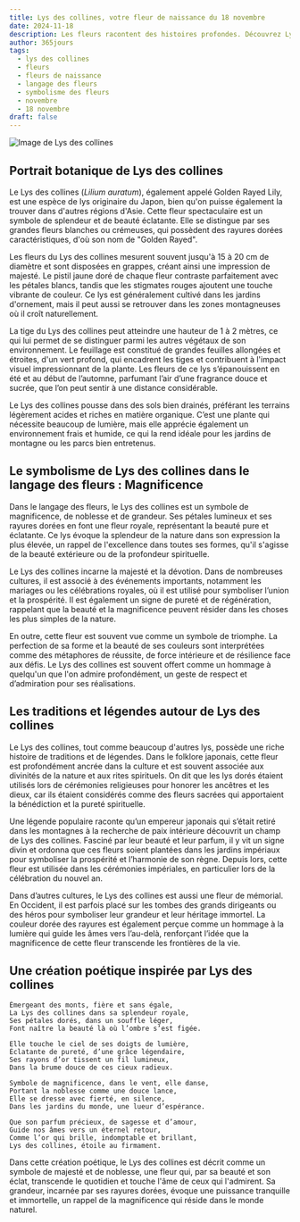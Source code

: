 ```yaml
---
title: Lys des collines, votre fleur de naissance du 18 novembre
date: 2024-11-18
description: Les fleurs racontent des histoires profondes. Découvrez Lys des collines, votre fleur de naissance du 18 novembre, ses symboles et récits fascinants. Plongez dans sa signification et son langage unique dans l'art floral.
author: 365jours
tags:
  - lys des collines
  - fleurs
  - fleurs de naissance
  - langage des fleurs
  - symbolisme des fleurs
  - novembre
  - 18 novembre
draft: false
---
```



![Image de Lys des collines](https://cdn.pixabay.com/photo/2020/07/26/18/19/flowers-5440298_1280.jpg#center)


## Portrait botanique de Lys des collines

Le Lys des collines (_Lilium auratum_), également appelé Golden Rayed Lily, est une espèce de lys originaire du Japon, bien qu'on puisse également la trouver dans d'autres régions d'Asie. Cette fleur spectaculaire est un symbole de splendeur et de beauté éclatante. Elle se distingue par ses grandes fleurs blanches ou crémeuses, qui possèdent des rayures dorées caractéristiques, d'où son nom de "Golden Rayed".

Les fleurs du Lys des collines mesurent souvent jusqu'à 15 à 20 cm de diamètre et sont disposées en grappes, créant ainsi une impression de majesté. Le pistil jaune doré de chaque fleur contraste parfaitement avec les pétales blancs, tandis que les stigmates rouges ajoutent une touche vibrante de couleur. Ce lys est généralement cultivé dans les jardins d'ornement, mais il peut aussi se retrouver dans les zones montagneuses où il croît naturellement.

La tige du Lys des collines peut atteindre une hauteur de 1 à 2 mètres, ce qui lui permet de se distinguer parmi les autres végétaux de son environnement. Le feuillage est constitué de grandes feuilles allongées et étroites, d'un vert profond, qui encadrent les tiges et contribuent à l'impact visuel impressionnant de la plante. Les fleurs de ce lys s’épanouissent en été et au début de l’automne, parfumant l’air d’une fragrance douce et sucrée, que l’on peut sentir à une distance considérable.

Le Lys des collines pousse dans des sols bien drainés, préférant les terrains légèrement acides et riches en matière organique. C’est une plante qui nécessite beaucoup de lumière, mais elle apprécie également un environnement frais et humide, ce qui la rend idéale pour les jardins de montagne ou les parcs bien entretenus.

## Le symbolisme de Lys des collines dans le langage des fleurs : Magnificence

Dans le langage des fleurs, le Lys des collines est un symbole de magnificence, de noblesse et de grandeur. Ses pétales lumineux et ses rayures dorées en font une fleur royale, représentant la beauté pure et éclatante. Ce lys évoque la splendeur de la nature dans son expression la plus élevée, un rappel de l'excellence dans toutes ses formes, qu'il s'agisse de la beauté extérieure ou de la profondeur spirituelle.

Le Lys des collines incarne la majesté et la dévotion. Dans de nombreuses cultures, il est associé à des événements importants, notamment les mariages ou les célébrations royales, où il est utilisé pour symboliser l’union et la prospérité. Il est également un signe de pureté et de régénération, rappelant que la beauté et la magnificence peuvent résider dans les choses les plus simples de la nature.

En outre, cette fleur est souvent vue comme un symbole de triomphe. La perfection de sa forme et la beauté de ses couleurs sont interprétées comme des métaphores de réussite, de force intérieure et de résilience face aux défis. Le Lys des collines est souvent offert comme un hommage à quelqu'un que l'on admire profondément, un geste de respect et d’admiration pour ses réalisations.

## Les traditions et légendes autour de Lys des collines

Le Lys des collines, tout comme beaucoup d'autres lys, possède une riche histoire de traditions et de légendes. Dans le folklore japonais, cette fleur est profondément ancrée dans la culture et est souvent associée aux divinités de la nature et aux rites spirituels. On dit que les lys dorés étaient utilisés lors de cérémonies religieuses pour honorer les ancêtres et les dieux, car ils étaient considérés comme des fleurs sacrées qui apportaient la bénédiction et la pureté spirituelle.

Une légende populaire raconte qu’un empereur japonais qui s’était retiré dans les montagnes à la recherche de paix intérieure découvrit un champ de Lys des collines. Fasciné par leur beauté et leur parfum, il y vit un signe divin et ordonna que ces fleurs soient plantées dans les jardins impériaux pour symboliser la prospérité et l’harmonie de son règne. Depuis lors, cette fleur est utilisée dans les cérémonies impériales, en particulier lors de la célébration du nouvel an.

Dans d’autres cultures, le Lys des collines est aussi une fleur de mémorial. En Occident, il est parfois placé sur les tombes des grands dirigeants ou des héros pour symboliser leur grandeur et leur héritage immortel. La couleur dorée des rayures est également perçue comme un hommage à la lumière qui guide les âmes vers l’au-delà, renforçant l’idée que la magnificence de cette fleur transcende les frontières de la vie.

## Une création poétique inspirée par Lys des collines

```
Émergeant des monts, fière et sans égale,  
La Lys des collines dans sa splendeur royale,  
Ses pétales dorés, dans un souffle léger,  
Font naître la beauté là où l’ombre s’est figée.  

Elle touche le ciel de ses doigts de lumière,  
Éclatante de pureté, d’une grâce légendaire,  
Ses rayons d’or tissent un fil lumineux,  
Dans la brume douce de ces cieux radieux.  

Symbole de magnificence, dans le vent, elle danse,  
Portant la noblesse comme une douce lance,  
Elle se dresse avec fierté, en silence,  
Dans les jardins du monde, une lueur d’espérance.  

Que son parfum précieux, de sagesse et d’amour,  
Guide nos âmes vers un éternel retour,  
Comme l’or qui brille, indomptable et brillant,  
Lys des collines, étoile au firmament.  
```

Dans cette création poétique, le Lys des collines est décrit comme un symbole de majesté et de noblesse, une fleur qui, par sa beauté et son éclat, transcende le quotidien et touche l'âme de ceux qui l'admirent. Sa grandeur, incarnée par ses rayures dorées, évoque une puissance tranquille et immortelle, un rappel de la magnificence qui réside dans le monde naturel.

